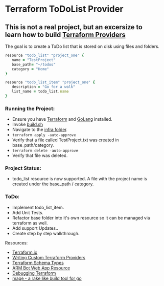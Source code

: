 # Terraform ToDoList Provider

## This is not a real project, but an excersize to learn how to build [Terraform Providers](https://www.terraform.io/docs/extend/writing-custom-providers.html)

The goal is to create a ToDo list that is stored on disk using files and folders.

```ruby 
resource "todo_list" "project_one" {
   name = "TestProject"
   base_path= "~/todos"
   category = "Home"
}

resource "todo_list_item" "project_one" {
   description = "Go for a walk"
   list_name = todo_list.name
}
```
### Running the Project:
* Ensure you have [Terraform](https://www.terraform.io) and [GoLang](https://golang.org/) installed.
* Invoke [build.sh](./build.sh)
* Navigate to the [infra folder](./infra).
* ```terraform apply -auto-approve ```
* Verify that a file called TestProject.txt was created in base_path/category.
* ```terraform delete -auto-approve ```
* Verify that file was deleted.

### Project Status:
* todo_list resource is now supported. A file with the project name is created under the base_path / category.

### ToDo:
* Implement todo_list_item.
* Add Unit Tests.
* Refactor base folder into it's own resource so it can be managed via terraform as well.
* Add support Updates..
* Create step by step walkthrough.


Resources:
* [Terraform.io](https://www.terraform.io)
* [Writing Custom Terraform Providers](https://www.terraform.io/docs/extend/writing-custom-providers.html)
* [Terraform Schema Types](https://www.terraform.io/docs/extend/schemas/schema-types.html)
* [ARM Bot Web App Resource](https://github.com/terraform-providers/terraform-provider-azurerm/blob/master/azurerm/resource_arm_bot_web_app.go)
* [Debugging Terraform](https://www.terraform.io/docs/internals/debugging.html)
* [mage - a rake like build tool for go](https://github.com/magefile/mage)
